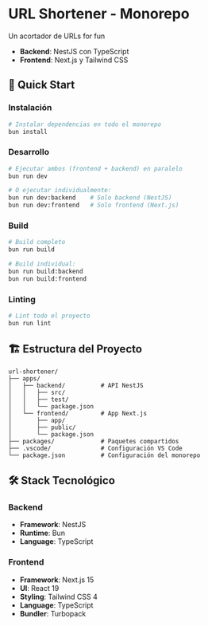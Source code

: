 # URL Shortener - Monorepo

Un acortador de URLs for fun

- **Backend**: NestJS con TypeScript
- **Frontend**: Next.js y Tailwind CSS

## 🚀 Quick Start

### Instalación

```bash
# Instalar dependencias en todo el monorepo
bun install
```

### Desarrollo

```bash
# Ejecutar ambos (frontend + backend) en paralelo
bun run dev

# O ejecutar individualmente:
bun run dev:backend    # Solo backend (NestJS)
bun run dev:frontend   # Solo frontend (Next.js)
```

### Build

```bash
# Build completo
bun run build

# Build individual:
bun run build:backend
bun run build:frontend
```

### Linting

```bash
# Lint todo el proyecto
bun run lint
```

## 🏗️ Estructura del Proyecto

```
url-shortener/
├── apps/
│   ├── backend/          # API NestJS
│   │   ├── src/
│   │   ├── test/
│   │   └── package.json
│   └── frontend/         # App Next.js
│       ├── app/
│       ├── public/
│       └── package.json
├── packages/             # Paquetes compartidos
├── .vscode/              # Configuración VS Code
└── package.json          # Configuración del monorepo
```

## 🛠️ Stack Tecnológico

### Backend
- **Framework**: NestJS
- **Runtime**: Bun
- **Language**: TypeScript

### Frontend
- **Framework**: Next.js 15
- **UI**: React 19
- **Styling**: Tailwind CSS 4
- **Language**: TypeScript
- **Bundler**: Turbopack
